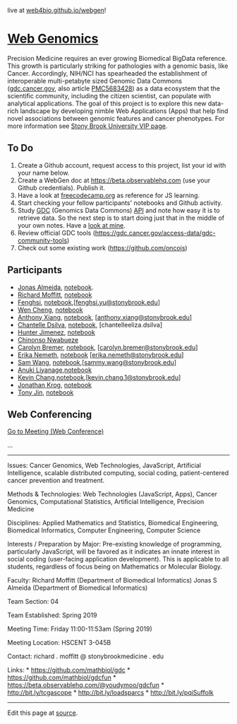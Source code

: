 live at [web4bio.github.io/webgen](https://web4bio.github.io/webgen)!

# [Web Genomics](https://www.stonybrook.edu/commcms/vertically-integrated-projects/teams/webgen_~_web_genomics/)
Precision Medicine requires an ever growing Biomedical BigData reference. This growth is particularly striking for pathologies with a genomic basis, like Cancer. Accordingly, NIH/NCI has spearheaded the establishment of interoperable multi-petabyte sized Genomic Data Commons ([gdc.cancer.gov](https://gdc.cancer.gov), also article [PMC5683428](https://www.ncbi.nlm.nih.gov/pmc/articles/PMC5683428/)) as a data ecosystem that the scientific community, including the citizen scientist, can populate with analytical applications. The goal of this project is to explore this new data-rich landscape by developing nimble Web Applications (Apps) that help find novel associations between genomic features and cancer phenotypes. For more information see [Stony Brook University VIP page](https://www.stonybrook.edu/commcms/vertically-integrated-projects/teams/webgen_~_web_genomics/).

## To Do

1. Create a Github account, request access to this project, list your id with your name below.
2. Create a WebGen doc at https://beta.observablehq.com (use your Github credentials). Publish it.
3. Have a look at [freecodecamp.org](https://www.freecodecamp.org) as reference for JS learning.
4. Start checking your fellow participants' notebooks and Github activity.
5. Study [GDC](https://docs.gdc.cancer.gov/API/Users_Guide/Getting_Started/) (Genomics Data Commons) [API](https://docs.gdc.cancer.gov/API/Users_Guide/Getting_Started/) and note how easy it is to retrieve data. So the next step is to start doing just that in the middle of your own notes. Have a [look at mine](https://beta.observablehq.com/@jonasalmeida/webgen).
6. Review official GDC tools (https://gdc.cancer.gov/access-data/gdc-community-tools)
7. Check out some existing work (https://github.com/oncojs)

## Participants

* [Jonas Almeida](http://www.github.com/jonasalmeida), [notebook](https://beta.observablehq.com/@jonasalmeida/webgen).
* [Richard Moffitt](https://github.com/rmoffitt), [notebook](https://beta.observablehq.com/@rmoffitt/webgen)
* [Fenghsi](http://www.github.com/fenghsi), [notebook](https://observablehq.com/@fenghsi/webgen/2),[fenghsi.yu@stonybrook.edu]
* [Wen Cheng](http://www.github.com/wencheng921), [notebook](https://beta.observablehq.com/@wencheng921/webgen)
* [Anthony Xiang](http://www.github.com/axian0420), [notebook](https://beta.observablehq.com/@axian0420/webgen/4), [anthony.xiang@stonybrook.edu]
* [Chantelle Dsilva](http://www.github.com/chantelle-dsilva), [notebook](https://beta.observablehq.com/@chantelle-dsilva/webgen), [chantelleeliza.dsilva]
* [Hunter Jimenez](http://www.github.com/hunterjimenezsbu), [notebook](https://beta.observablehq.com/@huntsmna817/webgen)
* [Chinonso Nwabueze](http://www.github.com/conwabueze)
* [Carolyn Bremer](http://www.github.com/cgbrem), [notebook](https://beta.observablehq.com/@cgbrem/web-genomics), [carolyn.bremer@stonybrook.edu]
* [Erika Nemeth](http://www.github.com/enemeth19), [notebook](https://beta.observablehq.com/@enemeth19/webgen) [erika.nemeth@stonybrook.edu]
* [Sam Wang](http://www.github.com/SuperZam), [notebook](https://beta.observablehq.com/@superzam/web-genomics),[sammy.wang@stonybrook.edu]
* [Anuki Liyanage](https://github.com/ANUKI11),[notebook](https://observablehq.com/@anuki11/webgen/2)
* [Kevin Chang](https://github.com/Xnonx14),[notebook](https://beta.observablehq.com/@xnonx14/kevin-changs-notebook),[kevin.chang.1@stonybrook.edu]
* [Jonathan Krog](https://github.com/Jonathan-Krog), [notebook](https://beta.observablehq.com/@jonathan-krog/webgen-fall-2019)
* [Tony Jin](https://github.com/t5n), [notebook](https://beta.observablehq.com/@t5n)

## Web Conferencing
[Go to Meeting (Web Conference)](http://bit.ly/sbubmi) 

...

____

Issues: Cancer Genomics, Web Technologies, JavaScript, Artificial Intelligence, scalable distributed computing, social coding, patient-centered cancer prevention and treatment.

Methods & Technologies: Web Technologies (JavaScript, Apps), Cancer Genomics, Computational Statistics, Artificial Intelligence, Precision Medicine

Disciplines: Applied Mathematics and Statistics, Biomedical Engineering, Biomedical Informatics, Computer Engineering, Computer Science

Interests / Preparation by Major: Pre-existing knowledge of programming, particularly JavaScript, will be favored as it indicates an innate interest in social coding (user-facing application development). This is applicable to all students, regardless of focus being on Mathematics or Molecular Biology.

Faculty: 
    Richard Moffitt (Department of Biomedical Informatics)
    Jonas S Almeida (Department of Biomedical Informatics)

Team Section: 04

Team Established: Spring 2019

Meeting Time: Friday 11:00-11:53am (Spring 2019)

Meeting Location: HSCENT 3-045B

Contact: richard . moffitt @ stonybrookmedicine . edu

Links: 
    * https://github.com/mathbiol/gdc
    * https://github.com/mathbiol/gdcfun
    * https://beta.observablehq.com/@youdymoo/gdcfun
    * http://bit.ly/tcgascope
    * http://bit.ly/loadsparcs
    * http://bit.ly/pqiSuffolk


____

Edit this page at [source](https://github.com/web4bio/webgen/blob/master/README.md).
